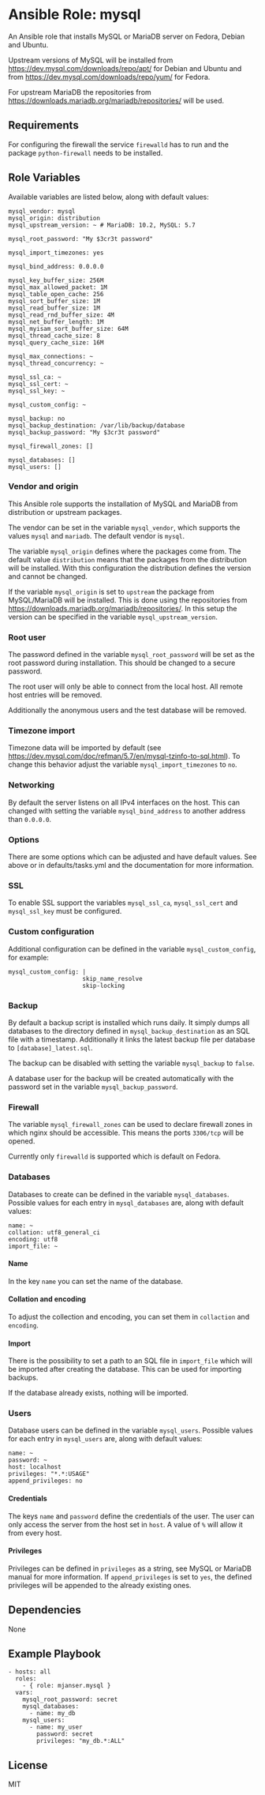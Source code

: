 # Ansible Role: mysql

An Ansible role that installs MySQL or MariaDB server on Fedora, Debian and Ubuntu.

Upstream versions of MySQL will be installed from https://dev.mysql.com/downloads/repo/apt/ for Debian and Ubuntu
and from https://dev.mysql.com/downloads/repo/yum/ for Fedora.

For upstream MariaDB the repositories from https://downloads.mariadb.org/mariadb/repositories/ will be used.

## Requirements

For configuring the firewall the service `firewalld` has to run and the package `python-firewall` needs to be installed.

## Role Variables

Available variables are listed below, along with default values:

    mysql_vendor: mysql
    mysql_origin: distribution
    mysql_upstream_version: ~ # MariaDB: 10.2, MySQL: 5.7

    mysql_root_password: "My $3cr3t password"

    mysql_import_timezones: yes

    mysql_bind_address: 0.0.0.0

    mysql_key_buffer_size: 256M
    mysql_max_allowed_packet: 1M
    mysql_table_open_cache: 256
    mysql_sort_buffer_size: 1M
    mysql_read_buffer_size: 1M
    mysql_read_rnd_buffer_size: 4M
    mysql_net_buffer_length: 1M
    mysql_myisam_sort_buffer_size: 64M
    mysql_thread_cache_size: 8
    mysql_query_cache_size: 16M

    mysql_max_connections: ~
    mysql_thread_concurrency: ~

    mysql_ssl_ca: ~
    mysql_ssl_cert: ~
    mysql_ssl_key: ~

    mysql_custom_config: ~

    mysql_backup: no
    mysql_backup_destination: /var/lib/backup/database
    mysql_backup_password: "My $3cr3t password"

    mysql_firewall_zones: []

    mysql_databases: []
    mysql_users: []

### Vendor and origin

This Ansible role supports the installation of MySQL and MariaDB from distribution or upstream packages.

The vendor can be set in the variable `mysql_vendor`, which supports the values `mysql` and `mariadb`.
The default vendor is `mysql`.

The variable `mysql_origin` defines where the packages come from.
The default value `distribution` means that the packages from the distribution will be installed.
With this configuration the distribution defines the version and cannot be changed.

If the variable `mysql_origin` is set to `upstream` the package from MySQL/MariaDB will be installed.
This is done using the repositories from https://downloads.mariadb.org/mariadb/repositories/.
In this setup the version can be specified in the variable `mysql_upstream_version`.

### Root user

The password defined in the variable `mysql_root_password` will be set as the root password during installation.
This should be changed to a secure password.

The root user will only be able to connect from the local host. All remote host entries will be removed.

Additionally the anonymous users and the test database will be removed.

### Timezone import

Timezone data will be imported by default (see https://dev.mysql.com/doc/refman/5.7/en/mysql-tzinfo-to-sql.html).
To change this behavior adjust the variable `mysql_import_timezones` to `no`.

### Networking

By default the server listens on all IPv4 interfaces on the host.
This can changed with setting the variable `mysql_bind_address` to another address than `0.0.0.0`.

### Options

There are some options which can be adjusted and have default values.
See above or in defaults/tasks.yml and the documentation for more information.

### SSL

To enable SSL support the variables `mysql_ssl_ca`, `mysql_ssl_cert` and `mysql_ssl_key` must be configured.

### Custom configuration

Additional configuration can be defined in the variable `mysql_custom_config`, for example:

    mysql_custom_config: |
                         skip_name_resolve
                         skip-locking

### Backup

By default a backup script is installed which runs daily.
It simply dumps all databases to the directory defined in `mysql_backup_destination` as an SQL file with a timestamp.
Additionally it links the latest backup file per database to `[database]_latest.sql`.

The backup can be disabled with setting the variable `mysql_backup` to `false`.

A database user for the backup will be created automatically with the password set in the variable `mysql_backup_password`.

### Firewall

The variable `mysql_firewall_zones` can be used to declare firewall zones in which nginx should be accessible.
This means the ports `3306/tcp` will be opened.

Currently only `firewalld` is supported which is default on Fedora.

### Databases

Databases to create can be defined in the variable `mysql_databases`.
Possible values for each entry in `mysql_databases` are, along with default values:

    name: ~
    collation: utf8_general_ci
    encoding: utf8
    import_file: ~

#### Name

In the key `name` you can set the name of the database.

#### Collation and encoding

To adjust the collection and encoding, you can set them in `collaction` and `encoding`.

#### Import

There is the possibility to set a path to an SQL file in `import_file` which will be imported after creating the database.
This can be used for importing backups.

If the database already exists, nothing will be imported.

### Users

Database users can be defined in the variable `mysql_users`.
Possible values for each entry in `mysql_users` are, along with default values:

    name: ~
    password: ~
    host: localhost
    privileges: "*.*:USAGE"
    append_privileges: no

#### Credentials

The keys `name` and `password` define the credentials of the user.
The user can only access the server from the host set in `host`. A value of `%` will allow it from every host.

#### Privileges

Privileges can be defined in `privileges` as a string, see MySQL or MariaDB manual for more information.
If `append_privileges` is set to `yes`, the defined privileges will be appended to the already existing ones.

## Dependencies

None

## Example Playbook

    - hosts: all
      roles:
        - { role: mjanser.mysql }
      vars:
        mysql_root_password: secret
        mysql_databases:
          - name: my_db
        mysql_users:
          - name: my_user
            password: secret
            privileges: "my_db.*:ALL"

## License

MIT
